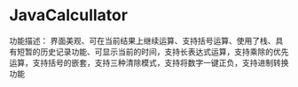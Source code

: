 # JavaCalcullator
功能描述：
     界面美观、可在当前结果上继续运算、支持括号运算、使用了栈、具有短暂的历史记录功能、可显示当前的时间，支持长表达式运算，支持乘除的优先运算，支持括号的嵌套，支持三种清除模式，支持将数字一键正负，支持进制转换功能
